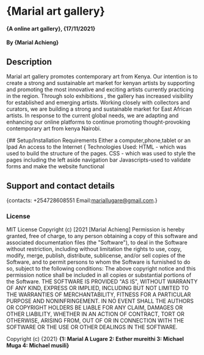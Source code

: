 
# {Marial art gallery}
#### {A online art gallery}, {17/11/2021}
#### By **{Marial Achieng}**
## Description
Marial art gallery promotes contemporary art from Kenya. Our intention is to create a strong and sustainable art market for kenyan artists by supporting and promoting the most innovative and exciting artists currently practicing in the region. Through  solo exhibitions , the gallery has increased visibility for established and emerging artists. Working closely with collectors and curators, we are building a strong and sustainable market for East African artists. In response to the current global needs, we are adapting and enhancing our online platforms to continue promoting  thought-provoking contemporary art from kenya Nairobi.


{## Setup/Installation Requirements
Either a computer,phone,tablet or an Ipad
An access to the Internet
{ Technologies Used:
HTML - which was used to build the structure of the pages.
CSS - which was used to style the pages including the left aside navigation bar
Javascripts-used to validate forms and make the website functional

## Support and contact details
{contacts: +254728608551
Email:mariallugare@gmail.com.}
### License
MIT License
Copyright (c) [2021 [Marial Achieng]
Permission is hereby granted, free of charge, to any person obtaining a copy of this software and associated documentation files (the "Software"), to deal in the Software without restriction, including without limitation the rights to use, copy, modify, merge, publish, distribute, sublicense, and/or sell copies of the Software, and to permit persons to whom the Software is furnished to do so, subject to the following conditions:
The above copyright notice and this permission notice shall be included in all copies or substantial portions of the Software.
THE SOFTWARE IS PROVIDED "AS IS", WITHOUT WARRANTY OF ANY KIND, EXPRESS OR IMPLIED, INCLUDING BUT NOT LIMITED TO THE WARRANTIES OF MERCHANTABILITY, FITNESS FOR A PARTICULAR PURPOSE AND NONINFRINGEMENT. IN NO EVENT SHALL THE AUTHORS OR COPYRIGHT HOLDERS BE LIABLE FOR ANY CLAIM, DAMAGES OR OTHER LIABILITY, WHETHER IN AN ACTION OF CONTRACT, TORT OR OTHERWISE, ARISING FROM, OUT OF OR IN CONNECTION WITH THE SOFTWARE OR THE USE OR OTHER DEALINGS IN THE SOFTWARE.

Copyright (c) {2021} **{1: Marial A Lugare
                        2: Esther mureithi
                        3: Michael Muga
                        4: Michael musili}**
 

